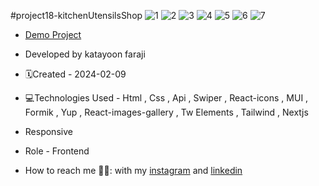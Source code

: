 #project18-kitchenUtensilsShop
![1](https://github.com/katayoon-faraji-web/project18-kitchenUtensilsShop/assets/144775981/9f816cff-12b4-4028-975d-3dd59da3d1b9)
![2](https://github.com/katayoon-faraji-web/project18-kitchenUtensilsShop/assets/144775981/d773c63b-4343-4252-9266-0b2b51ec9db4)
![3](https://github.com/katayoon-faraji-web/project18-kitchenUtensilsShop/assets/144775981/91db6d86-0d8b-47b7-8537-818bb4c96d18)
![4](https://github.com/katayoon-faraji-web/project18-kitchenUtensilsShop/assets/144775981/c6415fca-28a3-4ca9-97ef-3c6f64d0abfc)
![5](https://github.com/katayoon-faraji-web/project18-kitchenUtensilsShop/assets/144775981/e0808f89-63a0-4df8-be4f-87e5cd89c787)
![6](https://github.com/katayoon-faraji-web/project18-kitchenUtensilsShop/assets/144775981/59629fe8-67cf-4b07-ab86-624892ca38bb)
![7](https://github.com/katayoon-faraji-web/project18-kitchenUtensilsShop/assets/144775981/75a0f9f4-55da-416e-8a8d-c04221ef1d72)


- [Demo Project](https://project18-kitchen-utensils-shop-yddv.vercel.app/)

- Developed by katayoon faraji

- 🗓️Created - 2024-02-09

- 💻Technologies Used - Html , Css , Api , Swiper , React-icons , MUI , Formik , Yup , React-images-gallery , Tw Elements , Tailwind , Nextjs

- Responsive
  
- Role - Frontend

- How to reach me 👩🏻: with my [instagram](https://instagram.com/katayoon_faraji_web) and [linkedin](https://www.linkedin.com/in/katayoon-faraji-web-3b722b207r)
